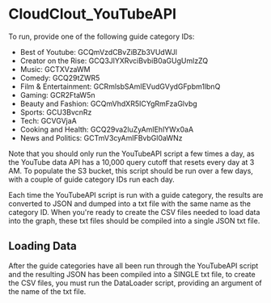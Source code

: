 # CloudClout_YouTubeAPI
To run, provide one of the following guide category IDs:

- Best of Youtube: GCQmVzdCBvZiBZb3VUdWJl
- Creator on the Rise: GCQ3JlYXRvciBvbiB0aGUgUmlzZQ
- Music: GCTXVzaWM
- Comedy: GCQ29tZWR5
- Film & Entertainment: GCRmlsbSAmIEVudGVydGFpbm1lbnQ
- Gaming: GCR2FtaW5n
- Beauty and Fashion: GCQmVhdXR5ICYgRmFzaGlvbg
- Sports: GCU3BvcnRz
- Tech: GCVGVjaA
- Cooking and Health: GCQ29va2luZyAmIEhlYWx0aA
- News and Politics: GCTmV3cyAmIFBvbGl0aWNz

Note that you should only run the YouTubeAPI script a few times a day, as
the YouTube
data API has a 10,000 query cutoff that resets every day at 3 AM.  To
populate the S3 bucket, this script should be run over a few days, with a
couple of guide category IDs run each day.

Each time the YouTubeAPI script is run with a guide category, the results
are converted to JSON and dumped into a txt file with the same name as the
category ID.  When you're ready to create the CSV files needed to load data
into the graph, these txt files should be compiled into a single JSON txt
file.

## Loading Data
After the guide categories have all been run through the YouTubeAPI script
and the resulting JSON has been compiled into a SINGLE txt file, to create
the CSV files, you must run the DataLoader script, providing an argument of
the name of the txt file.